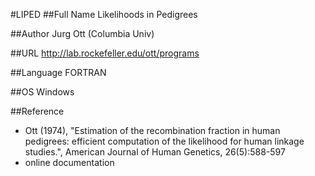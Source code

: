 #LIPED
##Full Name
Likelihoods in Pedigrees

##Author
Jurg Ott (Columbia Univ)

##URL
http://lab.rockefeller.edu/ott/programs

##Language
FORTRAN

##OS
Windows

##Reference
* Ott (1974), "Estimation of the recombination fraction in human pedigrees: efficient computation of the likelihood for human linkage studies.", American Journal of Human Genetics, 26(5):588-597
* online documentation


